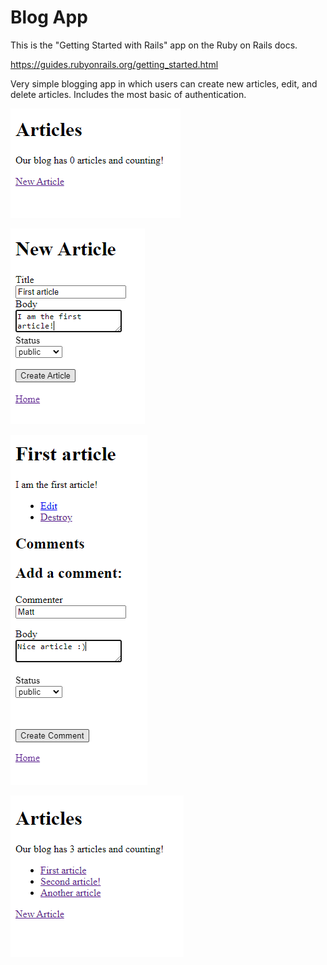 # Blog App

This is the "Getting Started with Rails" app on the Ruby on Rails docs.

<a href="https://guides.rubyonrails.org/getting_started.html">https://guides.rubyonrails.org/getting_started.html</a>

Very simple blogging app in which users can create new articles, edit, and delete articles. Includes the most basic of authentication.

<p align-items="center">
  <img src="readme1.png">
</p>
<p align-items="center">
  <img src="readme2.png">
</p>
<p align-items="center">
  <img src="readme3.png">
</p>
<p align-items="center">
  <img src="readme4.png">
</p>
